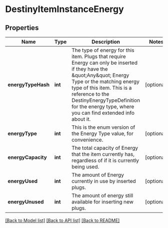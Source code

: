 # DestinyItemInstanceEnergy

## Properties
Name | Type | Description | Notes
------------ | ------------- | ------------- | -------------
**energyTypeHash** | **int** | The type of energy for this item. Plugs that require Energy can only be inserted if they have the \&quot;Any\&quot; Energy Type or the matching energy type of this item. This is a reference to the DestinyEnergyTypeDefinition for the energy type, where you can find extended info about it. | [optional] 
**energyType** | **int** | This is the enum version of the Energy Type value, for convenience. | [optional] 
**energyCapacity** | **int** | The total capacity of Energy that the item currently has, regardless of if it is currently being used. | [optional] 
**energyUsed** | **int** | The amount of Energy currently in use by inserted plugs. | [optional] 
**energyUnused** | **int** | The amount of energy still available for inserting new plugs. | [optional] 

[[Back to Model list]](../README.md#documentation-for-models) [[Back to API list]](../README.md#documentation-for-api-endpoints) [[Back to README]](../README.md)


